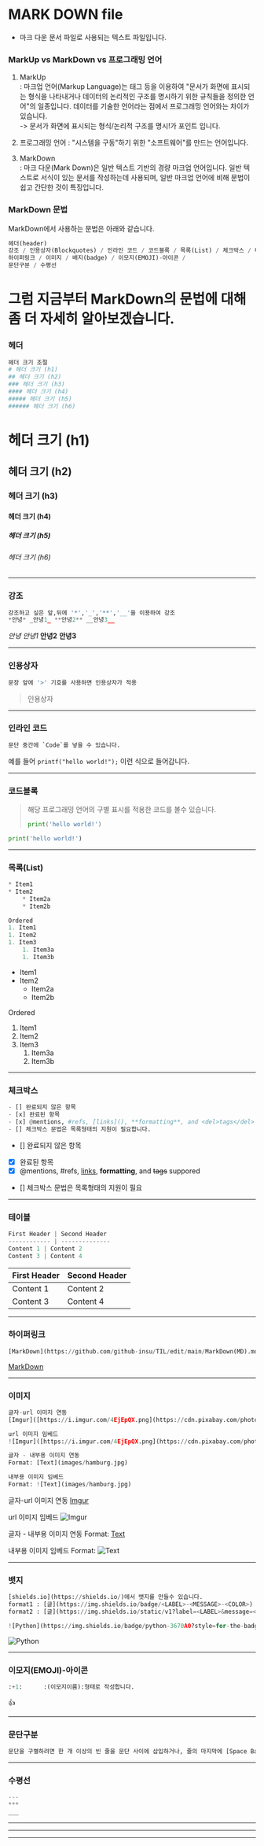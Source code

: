 # **MARK DOWN file**
- 마크 다운 문서 파일로 사용되는 텍스트 파일입니다.


### **MarkUp vs MarkDown vs 프로그래밍 언어**
1. MarkUp  
: 마크업 언어(Markup Language)는 태그 등을 이용하여 "문서가 화면에 표시되는 형식을 나타내거나 데이터의 논리적인 구조를 명시하기 위한 규칙들을 정의한 언어"의 일종입니다. 데이터를 기술한 언어라는 점에서 프로그래밍 언어와는 차이가 있습니다.  
-> 문서가 화면에 표시되는 형식/논리적 구조를 명시!가 포인트 입니다.  

2. 프로그래밍 언어 : "시스템을 구동"하기 위한 "소프트웨어"를 만드는 언어입니다.  

3. MarkDown  
: 마크 다운(Mark Down)은 일반 텍스트 기반의 경량 마크업 언어입니다. 일반 텍스트로 서식이 있는 문서를 작성하는데 사용되며, 일반 마크업 언어에 비해 문법이 쉽고 간단한 것이 특징입니다.


### **MarkDown 문법** 
MarkDown에서 사용하는 문법은 아래와 같습니다.
```python
헤더(header)
강조 / 인용상자(Blockquotes) / 인라인 코드 / 코드블록 / 목록(List) / 체크박스 / 테이블
하이퍼링크 / 이미지 / 배지(badge) / 이모지(EMOJI)-아이콘 /
문단구분 / 수평선
```  



# **그럼 지금부터 MarkDown의 문법에 대해 좀 더 자세히 알아보겠습니다.**

### **헤더**
```python
헤더 크기 조절  
# 헤더 크기 (h1)  
## 헤더 크기 (h2)  
### 헤더 크기 (h3)  
#### 헤더 크기 (h4)  
##### 헤더 크기 (h5)  
###### 헤더 크기 (h6)  
```

# 헤더 크기 (h1)  
## 헤더 크기 (h2)  
### 헤더 크기 (h3)  
#### 헤더 크기 (h4)  
##### 헤더 크기 (h5)  
###### 헤더 크기 (h6)  

---

### **강조**
```python
강조하고 싶은 앞,뒤에 '*','_','**','__'을 이용하여 강조
*안녕* _안녕1_ **안녕2** __안녕3__
```
*안녕* _안녕1_ **안녕2** __안녕3__

---

### **인용상자**
```python
문장 앞에 '>' 기호를 사용하면 인용상자가 적용
```
> 인용상자

---

### **인라인 코드**
```python
문단 중간에 `Code`를 넣을 수 있습니다.
```
예를 들어 `printf("hello world!");` 이런 식으로 들어갑니다.

---

### **코드블록**
> 해당 프로그래밍 언어의 구별 표시를 적용한 코드를 볼수 있습니다.
> ```python
> print('hello world!')
> ```
```python
print('hello world!')
```

---

### **목록(List)**
```python
* Item1
* Item2
    * Item2a
    * Item2b

Ordered
1. Item1
1. Item2
1. Item3
    1. Item3a
    1. Item3b
```
* Item1
* Item2
    * Item2a
    * Item2b

Ordered
1. Item1
1. Item2
1. Item3
    1. Item3a
    1. Item3b

---

### **체크박스**
```python
- [] 완료되지 않은 항목
- [x] 완료된 항목
- [x] @mentions, #refs, [links](), **formatting**, and <del>tags</del> suppored
- [] 체크박스 문법은 목록형태의 지원이 필요합니다.
```
- [] 완료되지 않은 항목
- [x] 완료된 항목
- [x] @mentions, #refs, [links](), **formatting**, and <del>tags</del> suppored
- [] 체크박스 문법은 목록형태의 지원이 필요

---

### **테이블**
```python
First Header | Second Header
------------ | --------------
Content 1 | Content 2
Content 3 | Content 4
```
First Header | Second Header
------------ | --------------
Content 1 | Content 2
Content 3 | Content 4

---

### **하이퍼링크**
```python
[MarkDown](https://github.com/github-insu/TIL/edit/main/MarkDown(MD).md)
```
[MarkDown](https://github.com/github-insu/TIL/edit/main/MarkDown(MD).md)

---

### **이미지**
```python
글자-url 이미지 연동
[Imgur]([https://i.imgur.com/4EjEpQX.png](https://cdn.pixabay.com/photo/2023/01/22/16/45/nature-7736939_960_720.jpg))

url 이미지 임베드
![Imgur]([https://i.imgur.com/4EjEpQX.png](https://cdn.pixabay.com/photo/2023/01/22/16/45/nature-7736939_960_720.jpg))

글자 - 내부용 이미지 연동
Format: [Text](images/hamburg.jpg)

내부용 이미지 임베드
Format: ![Text](images/hamburg.jpg)
```
글자-url 이미지 연동
[Imgur]([https://i.imgur.com/4EjEpQX.png](https://cdn.pixabay.com/photo/2023/01/22/16/45/nature-7736939_960_720.jpg))

url 이미지 임베드
![Imgur]([https://i.imgur.com/4EjEpQX.png](https://cdn.pixabay.com/photo/2023/01/22/16/45/nature-7736939_960_720.jpg))

글자 - 내부용 이미지 연동
Format: [Text](images/hamburg.jpg)

내부용 이미지 임베드
Format: ![Text](images/hamburg.jpg)

---

### **뱃지**
```python
[shields.io](https://shields.io/)에서 뱃지를 만들수 있습니다.
format1 : [글](https://img.shields.io/badge/<LABEL>-<MESSAGE>-<COLOR>)
format2 : [글](https://img.shields.io/static/v1?label=<LABEL>&message=<MESSAGE>&color=<COLOR>)

![Python](https://img.shields.io/badge/python-3670A0?style=for-the-badge&logo=python&logoColor=ffdd54)
```
![Python](https://img.shields.io/badge/python-3670A0?style=for-the-badge&logo=python&logoColor=ffdd54)

---

### **이모지(EMOJI)-아이콘**
```python
:+1:      :(이모지이름):형태로 작성합니다.
```
:+1:

---

### **문단구분**
```python
문단을 구별하려면 한 개 이상의 빈 줄을 문단 사이에 삽입하거나, 줄의 마지막에 [Space Bar]를 두 번 이상 눌러 띄어쓰기를 해야 합니다.
```

---

### **수평선**
```python
---
***
___
```

---
***
___
